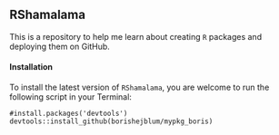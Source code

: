 ## RShamalama

This is a repository to help me learn about creating `R` packages and deploying them on GitHub.


#### Installation

To install the latest version of `RShamalama`, you are welcome to run the following script in your Terminal:

```
#install.packages('devtools')
devtools::install_github(borishejblum/mypkg_boris)
```
